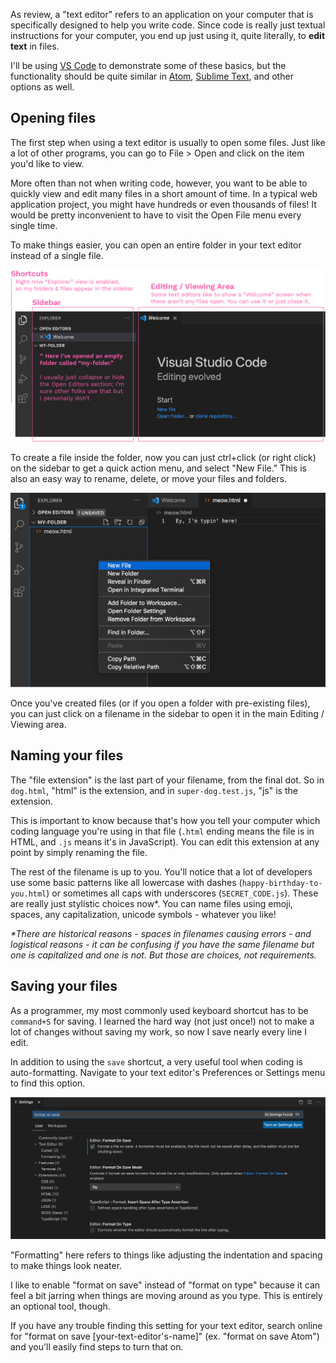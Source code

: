As review, a "text editor" refers to an application on your computer that is specifically designed to help you write code. Since code is really just textual instructions for your computer, you end up just using it, quite literally, to **edit text** in files.

I'll be using [VS Code](https://code.visualstudio.com/download) to demonstrate some of these basics, but the functionality should be quite similar in [Atom](https://atom.io/), [Sublime Text](https://www.sublimetext.com/), and other options as well.

## Opening files

The first step when using a text editor is usually to open some files. Just like a lot of other programs, you can go to File > Open and click on the item you'd like to view.

More often than not when writing code, however, you want to be able to quickly view and edit many files in a short amount of time. In a typical web application project, you might have hundreds or even thousands of files! It would be pretty inconvenient to have to visit the Open File menu every single time.

To make things easier, you can open an entire folder in your text editor instead of a single file.

![A screenshot of what a text editor looks like.](./assets/02/text-editor-anatomy.png)

To create a file inside the folder, now you can just ctrl+click (or right click) on the sidebar to get a quick action menu, and select "New File." This is also an easy way to rename, delete, or move your files and folders.

![Ctrl+click (or right-click) the sidebar to create, edit, or delete files and folders easily.](./assets/02/text-editor-new-file.png)

Once you've created files (or if you open a folder with pre-existing files), you can just click on a filename in the sidebar to open it in the main Editing / Viewing area.

## Naming your files

The "file extension" is the last part of your filename, from the final dot. So in `dog.html`, "html" is the extension, and in `super-dog.test.js`, "js" is the extension.

This is important to know because that's how you tell your computer which coding language you're using in that file (`.html` ending means the file is in HTML, and `.js` means it's in JavaScript). You can edit this extension at any point by simply renaming the file.

The rest of the filename is up to you. You'll notice that a lot of developers use some basic patterns like all lowercase with dashes (`happy-birthday-to-you.html`) or sometimes all caps with underscores (`SECRET_CODE.js`). These are really just stylistic choices now\*. You can name files using emoji, spaces, any capitalization, unicode symbols - whatever you like!

_\*There are historical reasons - spaces in filenames causing errors - and logistical reasons - it can be confusing if you have the same filename but one is capitalized and one is not. But those are choices, not requirements._

## Saving your files

As a programmer, my most commonly used keyboard shortcut has to be `command+S` for saving. I learned the hard way (not just once!) not to make a lot of changes without saving my work, so now I save nearly every line I edit.

In addition to using the `save` shortcut, a very useful tool when coding is auto-formatting. Navigate to your text editor's Preferences or Settings menu to find this option.

![Enable "Format on Save" in your text editor settings.](./assets/02/format-on-save.png)

"Formatting" here refers to things like adjusting the indentation and spacing to make things look neater.

I like to enable "format on save" instead of "format on type" because it can feel a bit jarring when things are moving around as you type. This is entirely an optional tool, though.

If you have any trouble finding this setting for your text editor, search online for "format on save [your-text-editor's-name]" (ex. "format on save Atom") and you'll easily find steps to turn that on.
